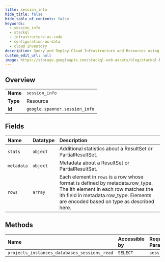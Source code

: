 ```yaml
---
title: session_info
hide_title: false
hide_table_of_contents: false
keywords:
  - session_info
  - stackql
  - infrastructure-as-code
  - configuration-as-data
  - cloud inventory
description: Query and Deploy Cloud Infrastructure and Resources using SQL
custom_edit_url: null
image: https://storage.googleapis.com/stackql-web-assets/blog/stackql-blog-post-featured-image.png
---
```

  
    

## Overview
<table><tbody>
<tr><td><b>Name</b></td><td><code>session_info</code></td></tr>
<tr><td><b>Type</b></td><td>Resource</td></tr>
<tr><td><b>Id</b></td><td><code>google.spanner.session_info</code></td></tr>
</tbody></table>

## Fields
| Name | Datatype | Description |
|:-----|:---------|:------------|
| `stats` | `object` | Additional statistics about a ResultSet or PartialResultSet. |
| `metadata` | `object` | Metadata about a ResultSet or PartialResultSet. |
| `rows` | `array` | Each element in `rows` is a row whose format is defined by metadata.row_type. The ith element in each row matches the ith field in metadata.row_type. Elements are encoded based on type as described here. |
## Methods
| Name | Accessible by | Required Params |
|:-----|:--------------|:----------------|
| `projects_instances_databases_sessions_read` | `SELECT` | `session` |
